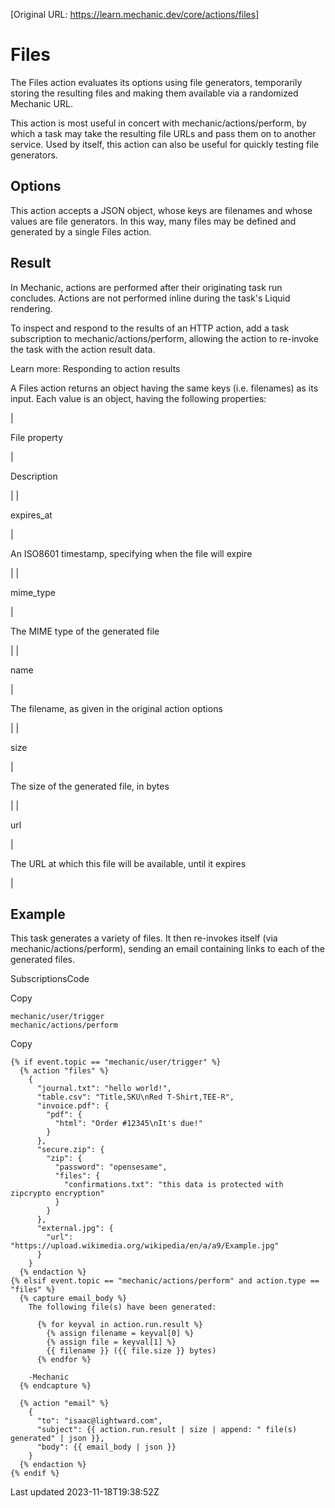 [Original URL: https://learn.mechanic.dev/core/actions/files]

# Files

The Files action evaluates its options using file generators, temporarily storing the resulting files and making them available via a randomized Mechanic URL.

This action is most useful in concert with mechanic/actions/perform, by which a task may take the resulting file URLs and pass them on to another service. Used by itself, this action can also be useful for quickly testing file generators.

## Options

This action accepts a JSON object, whose keys are filenames and whose values are file generators. In this way, many files may be defined and generated by a single Files action.

## Result

In Mechanic, actions are performed after their originating task run concludes. Actions are not performed inline during the task's Liquid rendering.

To inspect and respond to the results of an HTTP action, add a task subscription to mechanic/actions/perform, allowing the action to re-invoke the task with the action result data.

Learn more: Responding to action results

A Files action returns an object having the same keys (i.e. filenames) as its input. Each value is an object, having the following properties:

| 

File property

 | 

Description

 |
| 

expires\_at

 | 

An ISO8601 timestamp, specifying when the file will expire

 |
| 

mime\_type

 | 

The MIME type of the generated file

 |
| 

name

 | 

The filename, as given in the original action options

 |
| 

size

 | 

The size of the generated file, in bytes

 |
| 

url

 | 

The URL at which this file will be available, until it expires

 |

## Example

This task generates a variety of files. It then re-invokes itself (via mechanic/actions/perform), sending an email containing links to each of the generated files.

SubscriptionsCode

Copy

    mechanic/user/trigger
    mechanic/actions/perform

Copy

    {% if event.topic == "mechanic/user/trigger" %}
      {% action "files" %}
        {
          "journal.txt": "hello world!",
          "table.csv": "Title,SKU\nRed T-Shirt,TEE-R",
          "invoice.pdf": {
            "pdf": {
              "html": "Order #12345\nIt's due!"
            }
          },
          "secure.zip": {
            "zip": {
              "password": "opensesame",
              "files": {
                "confirmations.txt": "this data is protected with zipcrypto encryption"
              }
            }
          },
          "external.jpg": {
            "url": "https://upload.wikimedia.org/wikipedia/en/a/a9/Example.jpg"
          }
        }
      {% endaction %}
    {% elsif event.topic == "mechanic/actions/perform" and action.type == "files" %}
      {% capture email_body %}
        The following file(s) have been generated:
        
          {% for keyval in action.run.result %}
            {% assign filename = keyval[0] %}
            {% assign file = keyval[1] %}
            {{ filename }} ({{ file.size }} bytes)
          {% endfor %}
        
        -Mechanic
      {% endcapture %}
    
      {% action "email" %}
        {
          "to": "isaac@lightward.com",
          "subject": {{ action.run.result | size | append: " file(s) generated" | json }},
          "body": {{ email_body | json }}
        }
      {% endaction %}
    {% endif %}

Last updated 2023-11-18T19:38:52Z
